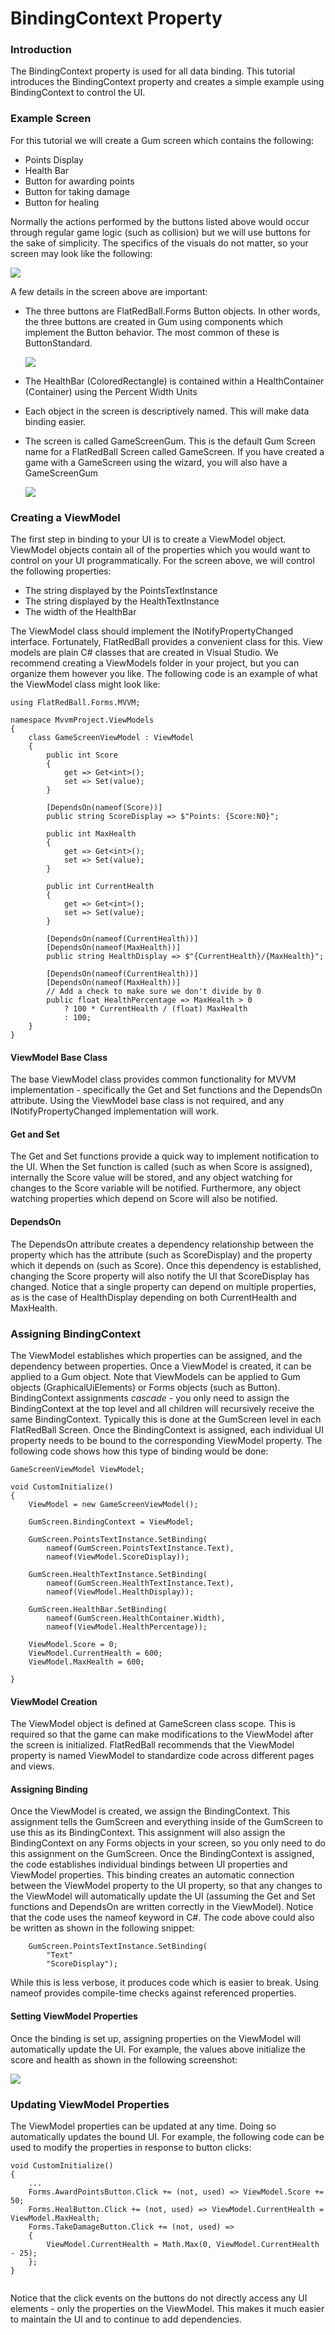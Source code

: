 # BindingContext Property

### Introduction

The BindingContext property is used for all data binding. This tutorial introduces the BindingContext property and creates a simple example using BindingContext to control the UI.

### Example Screen

For this tutorial we will create a Gum screen which contains the following:

* Points Display
* Health Bar
* Button for awarding points
* Button for taking damage
* Button for healing

Normally the actions performed by the buttons listed above would occur through regular game logic (such as collision) but we will use buttons for the sake of simplicity. The specifics of the visuals do not matter, so your screen may look like the following:

![](../../../media/2020-08-img\_5f2ac2ffa2a12.png)

A few details in the screen above are important:

*   The three buttons are FlatRedBall.Forms Button objects. In other words, the three buttons are created in Gum using components which implement the Button behavior. The most common of these is ButtonStandard.

    ![](../../../media/2023-08-img\_64d11c2da310a.png)
* The HealthBar (ColoredRectangle) is contained within a HealthContainer (Container) using the Percent Width Units
* Each object in the screen is descriptively named. This will make data binding easier.
*   The screen is called GameScreenGum. This is the default Gum Screen name for a FlatRedBall Screen called GameScreen. If you have created a game with a GameScreen using the wizard, you will also have a GameScreenGum

    ![](../../../media/2022-01-img\_61d634c5ae081.png)

### Creating a ViewModel

The first step in binding to your UI is to create a ViewModel object. ViewModel objects contain all of the properties which you would want to control on your UI programmatically. For the screen above, we will control the following properties:

* The string displayed by the PointsTextInstance
* The string displayed by the HealthTextInstance
* The width of the HealthBar

The ViewModel class should implement the INotifyPropertyChanged interface. Fortunately, FlatRedBall provides a convenient class for this. View models are plain C# classes that are created in Visual Studio. We recommend creating a ViewModels folder in your project, but you can organize them however you like. The following code is an example of what the ViewModel class might look like:

```
using FlatRedBall.Forms.MVVM;

namespace MvvmProject.ViewModels
{
    class GameScreenViewModel : ViewModel
    {
        public int Score
        {
            get => Get<int>();
            set => Set(value);
        }

        [DependsOn(nameof(Score))]
        public string ScoreDisplay => $"Points: {Score:N0}";

        public int MaxHealth
        {
            get => Get<int>();
            set => Set(value);
        }

        public int CurrentHealth
        {
            get => Get<int>();
            set => Set(value);
        }

        [DependsOn(nameof(CurrentHealth))]
        [DependsOn(nameof(MaxHealth))]
        public string HealthDisplay => $"{CurrentHealth}/{MaxHealth}";

        [DependsOn(nameof(CurrentHealth))]
        [DependsOn(nameof(MaxHealth))]
        // Add a check to make sure we don't divide by 0
        public float HealthPercentage => MaxHealth > 0 
            ? 100 * CurrentHealth / (float) MaxHealth
            : 100;
    }
}
```

#### ViewModel Base Class

The base ViewModel class provides common functionality for MVVM implementation - specifically the Get and Set functions and the DependsOn attribute. Using the ViewModel base class is not required, and any INotifyPropertyChanged implementation will work.

#### Get and Set

The Get and Set functions provide a quick way to implement notification to the UI. When the Set function is called (such as when Score is assigned), internally the Score value will be stored, and any object watching for changes to the Score variable will be notified. Furthermore, any object watching properties which depend on Score will also be notified.

#### DependsOn

The DependsOn attribute creates a dependency relationship between the property which has the attribute (such as ScoreDisplay) and the property which it depends on (such as Score). Once this dependency is established, changing the Score property will also notify the UI that ScoreDisplay has changed. Notice that a single property can depend on multiple properties, as is the case of HealthDisplay depending on both CurrentHealth and MaxHealth.

### Assigning BindingContext

The ViewModel establishes which properties can be assigned, and the dependency between properties. Once a ViewModel is created, it can be applied to a Gum object. Note that ViewModels can be applied to Gum objects (GraphicalUiElements) or Forms objects (such as Button). BindingContext assignments _cascade_ - you only need to assign the BindingContext at the top level and all children will recursively receive the same BindingContext. Typically this is done at the GumScreen level in each FlatRedBall Screen. Once the BindingContext is assigned, each individual UI property needs to be bound to the corresponding ViewModel property. The following code shows how this type of binding would be done:

```
GameScreenViewModel ViewModel;

void CustomInitialize()
{
    ViewModel = new GameScreenViewModel();

    GumScreen.BindingContext = ViewModel;

    GumScreen.PointsTextInstance.SetBinding(
        nameof(GumScreen.PointsTextInstance.Text), 
        nameof(ViewModel.ScoreDisplay));

    GumScreen.HealthTextInstance.SetBinding(
        nameof(GumScreen.HealthTextInstance.Text), 
        nameof(ViewModel.HealthDisplay));

    GumScreen.HealthBar.SetBinding(
        nameof(GumScreen.HealthContainer.Width),
        nameof(ViewModel.HealthPercentage));

    ViewModel.Score = 0;
    ViewModel.CurrentHealth = 600;
    ViewModel.MaxHealth = 600;

}
```

#### ViewModel Creation

The ViewModel object is defined at GameScreen class scope. This is required so that the game can make modifications to the ViewModel after the screen is initialized. FlatRedBall recommends that the ViewModel property is named ViewModel to standardize code across different pages and views.

#### Assigning Binding

Once the ViewModel is created, we assign the BindingContext. This assignment tells the GumScreen and everything inside of the GumScreen to use this as its BindingContext. This assignment will also assign the BindingContext on any Forms objects in your screen, so you only need to do this assignment on the GumScreen. Once the BindingContext is assigned, the code establishes individual bindings between UI properties and ViewModel properties. This binding creates an automatic connection between the ViewModel property to the UI property, so that any changes to the ViewModel will automatically update the UI (assuming the Get and Set functions and DependsOn are written correctly in the ViewModel). Notice that the code uses the nameof keyword in C#. The code above could also be written as shown in the following snippet:

```
    GumScreen.PointsTextInstance.SetBinding(
        "Text" 
        "ScoreDisplay");
```

While this is less verbose, it produces code which is easier to break. Using nameof provides compile-time checks against referenced properties.

#### Setting ViewModel Properties

Once the binding is set up, assigning properties on the ViewModel will automatically update the UI. For example, the values above initialize the score and health as shown in the following screenshot:

![](../../../media/2022-01-img\_61d6411c3f082.png)

### Updating ViewModel Properties

The ViewModel properties can be updated at any time. Doing so automatically updates the bound UI. For example, the following code can be used to modify the properties in response to button clicks:

```
void CustomInitialize()
{
    ...
    Forms.AwardPointsButton.Click += (not, used) => ViewModel.Score += 50;
    Forms.HealButton.Click += (not, used) => ViewModel.CurrentHealth = ViewModel.MaxHealth;
    Forms.TakeDamageButton.Click += (not, used) =>
    {
        ViewModel.CurrentHealth = Math.Max(0, ViewModel.CurrentHealth - 25);
    };
}
```

&#x20;

<figure><img src="../../../media/2020-08-05_18-21-02.gif" alt=""><figcaption></figcaption></figure>

Notice that the click events on the buttons do not directly access any UI elements - only the properties on the ViewModel. This makes it much easier to maintain the UI and to continue to add dependencies. &#x20;
